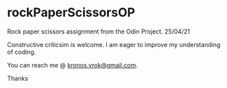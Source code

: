 # rockPaperScissorsOP
Rock paper scissors assignment from the Odin Project. 25/04/21

Constructive criticsim is welcome. I am eager to improve my understanding of coding.

You can reach me @ kronos.vrok@gmail.com.

Thanks
